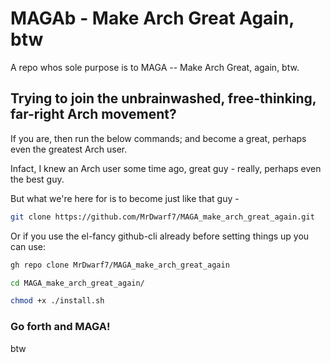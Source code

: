 # MAGAb - Make Arch Great Again, btw

A repo whos sole purpose is to MAGA -- Make Arch Great, again, btw.

## Trying to join the unbrainwashed, free-thinking, far-right Arch movement?

If you are, then run the below commands; and become a great, perhaps even the greatest Arch user.

Infact, I knew an Arch user some time ago, great guy - really, perhaps even the best guy.

But what we're here for is to become just like that guy -

```sh
git clone https://github.com/MrDwarf7/MAGA_make_arch_great_again.git
```

Or if you use the el-fancy github-cli already before setting things up you can use:

```sh
gh repo clone MrDwarf7/MAGA_make_arch_great_again
```

```sh
cd MAGA_make_arch_great_again/
```

```sh
chmod +x ./install.sh
```

### Go forth and MAGA!
btw
